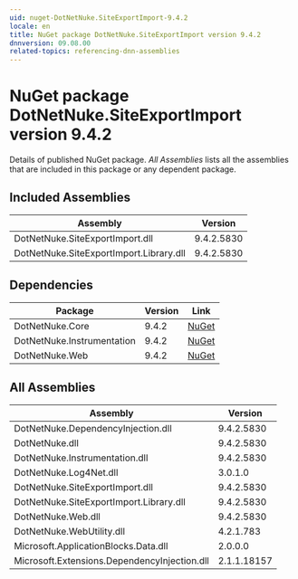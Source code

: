 ```yaml
---
uid: nuget-DotNetNuke.SiteExportImport-9.4.2
locale: en
title: NuGet package DotNetNuke.SiteExportImport version 9.4.2
dnnversion: 09.08.00
related-topics: referencing-dnn-assemblies
---
```


# NuGet package DotNetNuke.SiteExportImport version 9.4.2
Details of published NuGet package.
*All Assemblies* lists all the assemblies that are included in this package or any dependent package.

## Included Assemblies

|Assembly|Version|
|---|---|
|DotNetNuke.SiteExportImport.dll|9.4.2.5830|
|DotNetNuke.SiteExportImport.Library.dll|9.4.2.5830|

## Dependencies

|Package|Version|Link|
|---|---|---|
|DotNetNuke.Core|9.4.2|[NuGet](https://www.nuget.org/packages/DotNetNuke.Core/9.4.2)|
|DotNetNuke.Instrumentation|9.4.2|[NuGet](https://www.nuget.org/packages/DotNetNuke.Instrumentation/9.4.2)|
|DotNetNuke.Web|9.4.2|[NuGet](https://www.nuget.org/packages/DotNetNuke.Web/9.4.2)|

## All Assemblies

|Assembly|Version|
|---|---|
|DotNetNuke.DependencyInjection.dll|9.4.2.5830|
|DotNetNuke.dll|9.4.2.5830|
|DotNetNuke.Instrumentation.dll|9.4.2.5830|
|DotNetNuke.Log4Net.dll|3.0.1.0|
|DotNetNuke.SiteExportImport.dll|9.4.2.5830|
|DotNetNuke.SiteExportImport.Library.dll|9.4.2.5830|
|DotNetNuke.Web.dll|9.4.2.5830|
|DotNetNuke.WebUtility.dll|4.2.1.783|
|Microsoft.ApplicationBlocks.Data.dll|2.0.0.0|
|Microsoft.Extensions.DependencyInjection.dll|2.1.1.18157|

